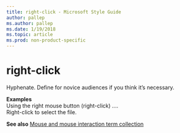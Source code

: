 ```yaml
---
title: right-click - Microsoft Style Guide
author: pallep
ms.author: pallep
ms.date: 1/19/2018
ms.topic: article
ms.prod: non-product-specific
---
```


# right-click

Hyphenate. Define for novice audiences if you think it’s necessary.

**Examples**  
Using the right mouse button (right-click) *..*..  
Right-click to select the file.

**See also** [Mouse and mouse interaction term collection](/style-guide/a-z-word-list-term-collections/term-collections/mouse-mouse-interaction-terms)

